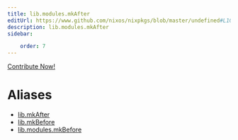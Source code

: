 ```yaml
---
title: lib.modules.mkAfter
editUrl: https://www.github.com/nixos/nixpkgs/blob/master/undefined#L1042C23
description: lib.modules.mkAfter
sidebar:

    order: 7
---
```


<a href="https://www.github.com/nixos/nixpkgs/blob/master/undefined#L1042C23">Contribute Now!</a>


# Aliases

- [lib.mkAfter](/nix-doc-comments/reference/lib/lib-mkafter)
- [lib.mkBefore](/nix-doc-comments/reference/lib/lib-mkbefore)
- [lib.modules.mkBefore](/nix-doc-comments/reference/lib/modules/lib-modules-mkbefore)



